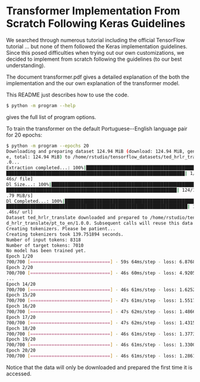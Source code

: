 # Transformer Implementation From Scratch Following Keras Guidelines

We searched through numerous tutorial including the official TensorFlow tutorial ... 
but none of them followed the Keras implementation guidelines. Since this posed difficulties
when trying out our own customizations, we decided to implement from scratch following
the guidelines (to our best understanding).

The document transformer.pdf gives a detailed explanation of the both the implementation
and the our own explanation of the transformer model.

This README just describes how to use the code.

```bash
$ python -m program --help
```

gives the full list of program options. 

To train the transformer on the default Portuguese--English language pair 
for 20 epochs:

```bash
$ python -m program --epochs 20
Downloading and preparing dataset 124.94 MiB (download: 124.94 MiB, generated: Unknown siz
e, total: 124.94 MiB) to /home/rstudio/tensorflow_datasets/ted_hrlr_translate/pt_to_en/1.0
.0...
Extraction completed...: 100%|████████████████████████████████████████████████████████████
███████████████████████████████████████████████████████████████████| 1/1 [00:04<00:00,  4.
46s/ file]
Dl Size...: 100%|█████████████████████████████████████████████████████████████████████████
████████████████████████████████████████████████████████████████| 124/124 [00:04<00:00, 27
.79 MiB/s]
Dl Completed...: 100%|████████████████████████████████████████████████████████████████████
████████████████████████████████████████████████████████████████████| 1/1 [00:04<00:00,  4
.46s/ url]
Dataset ted_hrlr_translate downloaded and prepared to /home/rstudio/tensorflow_datasets/te
d_hrlr_translate/pt_to_en/1.0.0. Subsequent calls will reuse this data.                             
Creating tokenizers. Please be patient...                                                                                                                                                     
Creating tokenizers took 139.751894 seconds.
Number of input tokens: 8318
Number of target tokens: 7010
No model has been trained yet.
Epoch 1/20
700/700 [==============================] - 59s 64ms/step - loss: 6.8768 - accuracy: 0.1205 - val_loss: 5.3334 - val_accuracy: 0.2132
Epoch 2/20
700/700 [==============================] - 46s 60ms/step - loss: 4.9205 - accuracy: 0.2521 - val_loss: 4.6257 - val_accuracy: 0.2788
...
Epoch 14/20                                                                                                                                                                                   
700/700 [==============================] - 46s 61ms/step - loss: 1.6252 - accuracy: 0.6561 - SequenceAccuracy: 0.6504 - val_loss: 2.2770 - val_accuracy: 0.6016 - val_SequenceAccuracy: 0.5974
Epoch 15/20
700/700 [==============================] - 47s 61ms/step - loss: 1.5517 - accuracy: 0.6667 - SequenceAccuracy: 0.6612 - val_loss: 2.2690 - val_accuracy: 0.6036 - val_SequenceAccuracy: 0.5961
Epoch 16/20
700/700 [==============================] - 47s 62ms/step - loss: 1.4866 - accuracy: 0.6769 - SequenceAccuracy: 0.6717 - val_loss: 2.2885 - val_accuracy: 0.6053 - val_SequenceAccuracy: 0.6034
Epoch 17/20
700/700 [==============================] - 47s 62ms/step - loss: 1.4315 - accuracy: 0.6853 - SequenceAccuracy: 0.6803 - val_loss: 2.2929 - val_accuracy: 0.6030 - val_SequenceAccuracy: 0.6000
Epoch 18/20
700/700 [==============================] - 46s 61ms/step - loss: 1.3773 - accuracy: 0.6939 - SequenceAccuracy: 0.6885 - val_loss: 2.2870 - val_accuracy: 0.6073 - val_SequenceAccuracy: 0.6037
Epoch 19/20
700/700 [==============================] - 46s 61ms/step - loss: 1.3300 - accuracy: 0.7016 - SequenceAccuracy: 0.6967 - val_loss: 2.2925 - val_accuracy: 0.6068 - val_SequenceAccuracy: 0.6027
Epoch 20/20
700/700 [==============================] - 46s 61ms/step - loss: 1.2861 - accuracy: 0.7082 - SequenceAccuracy: 0.7033 - val_loss: 2.3137 - val_accuracy: 0.6102 - val_SequenceAccuracy: 0.6076

```

Notice that the data will only be downloaded and prepared the first time it is accessed.

